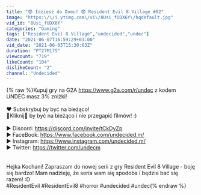 ```yaml
---
title: "😨 Idziesz do Domu! 😨 Resident Evil 8 Village #02"
image: "https:\/\/i.ytimg.com\/vi\/8Usi_fUDX6Y\/hqdefault.jpg"
vid_id: "8Usi_fUDX6Y"
categories: "Gaming"
tags: ["Resident Evil 8 Village","undecided","undec"]
date: "2021-06-07T16:59:29+03:00"
vid_date: "2021-06-05T15:30:03Z"
duration: "PT27M17S"
viewcount: "719"
likeCount: "104"
dislikeCount: "2"
channel: "Undecided"
---
```

{% raw %}Kupuj gry na G2A <a rel="nofollow" target="blank" href="https://www.g2a.com/r/undec">https://www.g2a.com/r/undec</a> z kodem UNDEC masz 3% zniżki! <br /><br />❤ Subskrybuj by być na bieżąco!<br />🔔Kliknij🔔 by być na bieżąco i nie przegapić filmów! :)<br /><br />▶ Discord: <a rel="nofollow" target="blank" href="https://discord.com/invite/tCkDyZp">https://discord.com/invite/tCkDyZp</a><br />▶ FaceBook: <a rel="nofollow" target="blank" href="https://www.facebook.com/undecided.m/">https://www.facebook.com/undecided.m/</a><br />▶ Instagram: <a rel="nofollow" target="blank" href="https://www.instagram.com/undecided.m/">https://www.instagram.com/undecided.m/</a><br />▶ Twitter: <a rel="nofollow" target="blank" href="https://twitter.com/undecm">https://twitter.com/undecm</a><br /><br /><br />Hejka Kochani! Zapraszam do nowej serii z gry Resident Evil 8 Village - boję się bardzo! Mam nadzieję, że seria wam się spodoba i będzie bać się razem! :D<br />#ResidentEvil #ResidentEvil8 #horror #undecided #undec{% endraw %}
